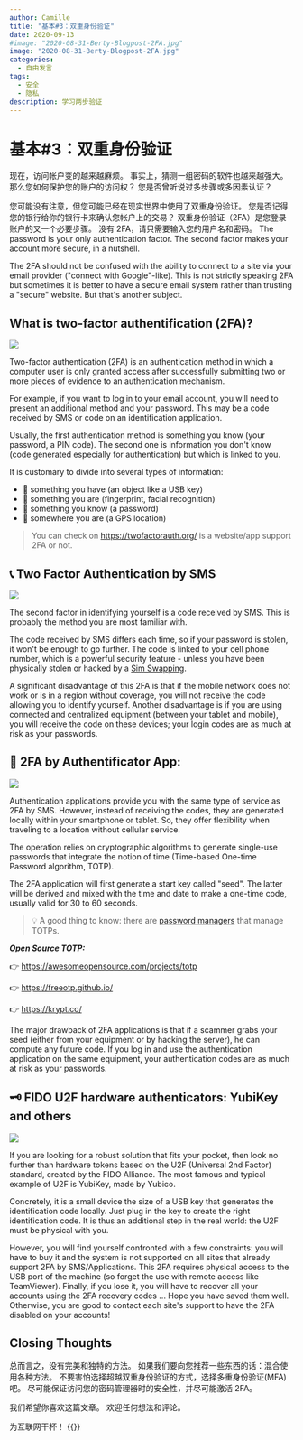 ```yaml
---
author: Camille
title: "基本#3：双重身份验证"
date: 2020-09-13
#image: "2020-08-31-Berty-Blogpost-2FA.jpg"
image: "2020-08-31-Berty-Blogpost-2FA.jpg"
categories:
  - 自由发言
tags:
  - 安全
  - 隐私
description: 学习两步验证
---
```


# 基本#3：双重身份验证


现在，访问帐户变的越来越麻烦。 事实上，猜测一组密码的软件也越来越强大。 那么您如何保护您的账户的访问权？ 您是否曾听说过多步骤或多因素认证？

您可能没有注意，但您可能已经在现实世界中使用了双重身份验证。 您是否记得您的银行给你的银行卡来确认您帐户上的交易？ 双重身份验证（2FA）是您登录账户的又一个必要步骤。 没有 2FA，请只需要输入您的用户名和密码。 The password is your only authentication factor. The second factor makes your account more secure, in a nutshell.

The 2FA should not be confused with the ability to connect to a site via your email provider ("connect with Google"-like). This is not strictly speaking 2FA but sometimes it is better to have a secure email system rather than trusting a "secure" website. But that's another subject.

## What is two-factor authentification (2FA)?

![](https://i.imgur.com/MJUVRuw.jpg)

Two-factor authentication (2FA) is an authentication method in which a computer user is only granted access after successfully submitting two or more pieces of evidence to an authentication mechanism.

For example, if you want to log in to your email account, you will need to present an additional method and your password. This may be a code received by SMS or code on an identification application.

Usually, the first authentication method is something you know (your password, a PIN code). The second one is information you don't know (code generated especially for authentication) but which is linked to you.

It is customary to divide into several types of information:
- 🔑 something you have (an object like a USB key)
- 🐾 something you are (fingerprint, facial recognition)
- 🧠 something you know (a password)
- 📍 somewhere you are (a GPS location)


> You can check on https://twofactorauth.org/ is a website/app support 2FA or not.

## 📞 Two Factor Authentication by SMS

![](https://i.imgur.com/uuqGxCp.jpg)


The second factor in identifying yourself is a code received by SMS. This is probably the method you are most familiar with.

The code received by SMS differs each time, so if your password is stolen, it won't be enough to go further. The code is linked to your cell phone number, which is a powerful security feature - unless you have been physically stolen or hacked by a [Sim Swapping](https://berty.tech/blog/sim-swapping/).

A significant disadvantage of this 2FA is that if the mobile network does not work or is in a region without coverage, you will not receive the code allowing you to identify yourself. Another disadvantage is if you are using connected and centralized equipment (between your tablet and mobile), you will receive the code on these devices; your login codes are as much at risk as your passwords.


## 📱 2FA by Authentificator App:

![](https://i.imgur.com/YuRNDY0.jpg)


Authentication applications provide you with the same type of service as 2FA by SMS. However, instead of receiving the codes, they are generated locally within your smartphone or tablet. So, they offer flexibility when traveling to a location without cellular service.

The operation relies on cryptographic algorithms to generate single-use passwords that integrate the notion of time (Time-based One-time Password algorithm, TOTP).

The 2FA application will first generate a start key called "seed". The latter will be derived and mixed with the time and date to make a one-time code, usually valid for 30 to 60 seconds.

> 💡 A good thing to know: there are [password managers](https://berty.tech/blog/best-password-manager/) that manage TOTPs.

***Open Source TOTP:***

👉 https://awesomeopensource.com/projects/totp

👉 https://freeotp.github.io/

👉 https://krypt.co/

The major drawback of 2FA applications is that if a scammer grabs your seed (either from your equipment or by hacking the server), he can compute any future code. If you log in and use the authentication application on the same equipment, your authentication codes are as much at risk as your passwords.


## 🗝️ FIDO U2F hardware authenticators: YubiKey and others

![](https://i.imgur.com/ZzJa77a.png)


If you are looking for a robust solution that fits your pocket, then look no further than hardware tokens based on the U2F (Universal 2nd Factor) standard, created by the FIDO Alliance. The most famous and typical example of U2F is YubiKey, made by Yubico.

Concretely, it is a small device the size of a USB key that generates the identification code locally. Just plug in the key to create the right identification code. It is thus an additional step in the real world: the U2F must be physical with you.

However, you will find yourself confronted with a few constraints: you will have to buy it and the system is not supported on all sites that already support 2FA by SMS/Applications. This 2FA requires physical access to the USB port of the machine (so forget the use with remote access like TeamViewer). Finally, if you lose it, you will have to recover all your accounts using the 2FA recovery codes ... Hope you have saved them well. Otherwise, you are good to contact each site's support to have the 2FA disabled on your accounts!


## Closing Thoughts

总而言之，没有完美和独特的方法。 如果我们要向您推荐一些东西的话：混合使用各种方法。 不要害怕选择超越双重身份验证的方式，选择多重身份验证(MFA) 吧。 尽可能保证访问您的密码管理器时的安全性，并尽可能激活 2FA。

我们希望你喜欢这篇文章。 欢迎任何想法和评论。

为互联网干杯！
{{<tweet id="1291024965630939136">}}

